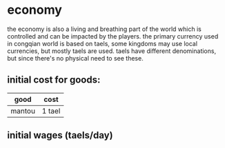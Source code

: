 # economy

the economy is also a living and breathing part of the world which is controlled and can be impacted by the players.  the primary currency used in congqian world is based on taels, some kingdoms may use local currencies, but mostly taels are used.  taels have different denominations, but since there's no physical need to see these.


## initial cost for goods:

good | cost
--- | ---
mantou | 1 tael

## initial wages (taels/day)
